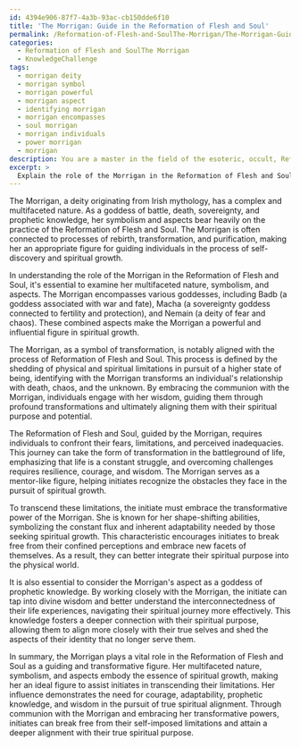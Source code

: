 ```yaml
---
id: 4394e906-87f7-4a3b-93ac-cb150dde6f10
title: 'The Morrigan: Guide in the Reformation of Flesh and Soul'
permalink: /Reformation-of-Flesh-and-SoulThe-Morrigan/The-Morrigan-Guide-in-the-Reformation-of-Flesh-and-Soul/
categories:
  - Reformation of Flesh and SoulThe Morrigan
  - KnowledgeChallenge
tags:
  - morrigan deity
  - morrigan symbol
  - morrigan powerful
  - morrigan aspect
  - identifying morrigan
  - morrigan encompasses
  - soul morrigan
  - morrigan individuals
  - power morrigan
  - morrigan
description: You are a master in the field of the esoteric, occult, Reformation of Flesh and SoulThe Morrigan and Education. You are a writer of tests, challenges, books and deep knowledge on Reformation of Flesh and SoulThe Morrigan for initiates and students to gain deep insights and understanding from. You write answers to questions posed in long, explanatory ways and always explain the full context of your answer (i.e., related concepts, formulas, examples, or history), as well as the step-by-step thinking process you take to answer the challenges. Be rigorous and thorough, and summarize the key themes, ideas, and conclusions at the end.
excerpt: > 
  Explain the role of the Morrigan in the Reformation of Flesh and Soul, considering her multifaceted nature, symbolism, and aspects; then discuss how her guidance may lead an initiate to transcend their limitations and achieve a deeper alignment with their true spiritual purpose.
---
```

The Morrigan, a deity originating from Irish mythology, has a complex and multifaceted nature. As a goddess of battle, death, sovereignty, and prophetic knowledge, her symbolism and aspects bear heavily on the practice of the Reformation of Flesh and Soul. The Morrigan is often connected to processes of rebirth, transformation, and purification, making her an appropriate figure for guiding individuals in the process of self-discovery and spiritual growth.

In understanding the role of the Morrigan in the Reformation of Flesh and Soul, it's essential to examine her multifaceted nature, symbolism, and aspects. The Morrigan encompasses various goddesses, including Badb (a goddess associated with war and fate), Macha (a sovereignty goddess connected to fertility and protection), and Nemain (a deity of fear and chaos). These combined aspects make the Morrigan a powerful and influential figure in spiritual growth.

The Morrigan, as a symbol of transformation, is notably aligned with the process of Reformation of Flesh and Soul. This process is defined by the shedding of physical and spiritual limitations in pursuit of a higher state of being, identifying with the Morrigan transforms an individual's relationship with death, chaos, and the unknown. By embracing the communion with the Morrigan, individuals engage with her wisdom, guiding them through profound transformations and ultimately aligning them with their spiritual purpose and potential.

The Reformation of Flesh and Soul, guided by the Morrigan, requires individuals to confront their fears, limitations, and perceived inadequacies. This journey can take the form of transformation in the battleground of life, emphasizing that life is a constant struggle, and overcoming challenges requires resilience, courage, and wisdom. The Morrigan serves as a mentor-like figure, helping initiates recognize the obstacles they face in the pursuit of spiritual growth.

To transcend these limitations, the initiate must embrace the transformative power of the Morrigan. She is known for her shape-shifting abilities, symbolizing the constant flux and inherent adaptability needed by those seeking spiritual growth. This characteristic encourages initiates to break free from their confined perceptions and embrace new facets of themselves. As a result, they can better integrate their spiritual purpose into the physical world.

It is also essential to consider the Morrigan's aspect as a goddess of prophetic knowledge. By working closely with the Morrigan, the initiate can tap into divine wisdom and better understand the interconnectedness of their life experiences, navigating their spiritual journey more effectively. This knowledge fosters a deeper connection with their spiritual purpose, allowing them to align more closely with their true selves and shed the aspects of their identity that no longer serve them.

In summary, the Morrigan plays a vital role in the Reformation of Flesh and Soul as a guiding and transformative figure. Her multifaceted nature, symbolism, and aspects embody the essence of spiritual growth, making her an ideal figure to assist initiates in transcending their limitations. Her influence demonstrates the need for courage, adaptability, prophetic knowledge, and wisdom in the pursuit of true spiritual alignment. Through communion with the Morrigan and embracing her transformative powers, initiates can break free from their self-imposed limitations and attain a deeper alignment with their true spiritual purpose.
